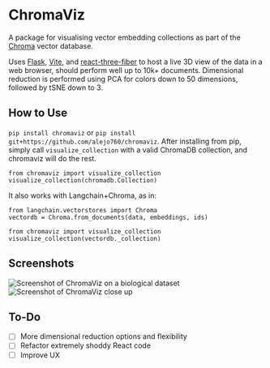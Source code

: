 # ChromaViz

A package for visualising vector embedding collections as part of the [Chroma](https://trychroma.com) vector database. 

Uses [Flask](https://flask.palletsprojects.com/en/2.3.x/), [Vite](https://vitejs.dev), and [react-three-fiber](https://github.com/pmndrs/react-three-fiber) to host a live 3D view of the data in a web browser, should perform well up to 10k+ documents. Dimensional reduction is performed using PCA for colors down to 50 dimensions, followed by tSNE down to 3.

## How to Use
`pip install chromaviz` or `pip install git+https://github.com/alejo760/chromaviz`.
After installing from pip, simply call `visualize_collection` with a valid ChromaDB collection, and chromaviz will do the rest.
```
from chromaviz import visualize_collection
visualize_collection(chromadb.Collection)
```
It also works with Langchain+Chroma, as in:
```
from langchain.vectorstores import Chroma
vectordb = Chroma.from_documents(data, embeddings, ids)

from chromaviz import visualize_collection
visualize_collection(vectordb._collection)
```
## Screenshots
![Screenshot of ChromaViz on a biological dataset](/images/1.png)
![Screenshot of ChromaViz close up](/images/2.png)

## To-Do
- [ ] More dimensional reduction options and flexibility
- [ ] Refactor extremely shoddy React code
- [ ] Improve UX
